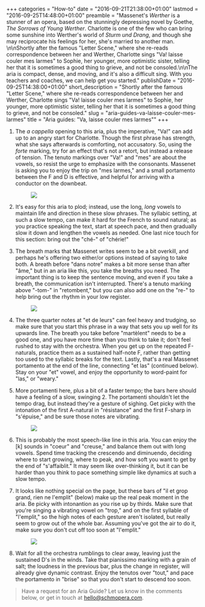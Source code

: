+++
categories = "How-to"
date = "2016-09-21T21:38:00+01:00"
lastmod = "2016-09-25T14:48:00+01:00"
preamble = "Massenet's *Werther* is a stunner of an opera, based on the stunningly depressing novel by Goethe, *The Sorrows of Young Werther*. Charlotte is one of the few who can bring some sunshine into Werther's world of *Sturm und Drang*, and though she may reciprocate his feelings for her, she's married to another man. \n\nShortly after the famous \"Letter Scene,\" where she re-reads correspondence between her and Werther, Charlotte sings \"Va! laisse couler mes larmes\" to Sophie, her younger, more optimistic sister, telling her that it is sometimes a good thing to grieve, and not be consoled.\n\nThe aria is compact, dense, and moving, and it's also a difficult sing. With you teachers and coaches, we can help get you started."
publishDate = "2016-09-25T14:38:00+01:00"
short_description = "Shortly after the famous \"Letter Scene,\" where she re-reads correspondence between her and Werther, Charlotte sings \"Va! laisse couler mes larmes\" to Sophie, her younger, more optimistic sister, telling her that it is sometimes a good thing to grieve, and not be consoled."
slug = "aria-guides-va-laisse-couler-mes-larmes"
title = "Aria guides: &quot;Va, laisse couler mes larmes&quot;"
+++

1. The *a cappella* opening to this aria, plus the imperative, "Va!" can add up to an angry start for Charlotte. Though the first phrase has strength, what she says afterwards is comforting, not accusatory. So, using the *forte* marking, try for an effect that's not a retort, but instead a release of tension. The tenuto markings over "Va!" and "mes" are about the vowels, so resist the urge to emphasize with the consonants. Massenet is asking you to enjoy the trip on "mes larmes," and a small portamento between the F and D is effective, and helpful for arriving with a conductor on the downbeat.<figure data-type="image">![](https://res.cloudinary.com/schmopera/image/upload/v1545409169/media/webhook-uploads/1474490184250/Aria-Guide---Charlotte---p1---annotated---cut.jpg)
</figure>

2. It's easy for this aria to plod; instead, use the long, *long* vowels to maintain life and direction in these slow phrases. The syllabic setting, at such a slow tempo, can make it hard for the French to sound natural; as you practice speaking the text, start at speech pace, and then gradually slow it down and lengthen the vowels as needed. One last nice touch for this section: bring out the "ché-" of "chérie!"

3. The breath marks that Massenet writes seem to be a bit overkill, and perhaps he's offering two either/or options instead of saying to take both. A breath before "dans notre" makes a bit more sense than after "âme," but in an aria like this, you take the breaths you need. The important thing is to keep the sentence moving, and even if you take a breath, the communication isn't interrupted. There's a tenuto marking above "-tom-" in "retombent," but you can also add one on the "re-" to help bring out the rhythm in your low register. <figure data-type="image">![](https://res.cloudinary.com/schmopera/image/upload/v1545409169/media/webhook-uploads/1474490244024/Aria-Guide---Charlotte---p3---annotated---cut.jpg)
</figure>

4. The three quarter notes at "et de leurs" can feel heavy and trudging, so make sure that you start this phrase in a way that sets you up well for its upwards line. The breath you take before "martèlent" needs to be a good one, and you have more time than you think to take it; don't feel rushed to stay with the orchestra. When you get up on the repeated F-naturals, practice them as a sustained half-note F, rather than getting too used to the syllabic breaks for the text. Lastly, that's a real Massenet portamento at the end of the line, connecting "et las" (continued below). Stay on your "et" vowel, and enjoy the opportunity to word-paint for "las," or "weary."

5. More portamenti here, plus a bit of a faster tempo; the bars here should have a feeling of a slow, swinging 2. The portamenti shouldn't let the tempo drag, but instead they're a gesture of sighing. Get picky with the intonation of the first A-natural in "résistance" and the first F-sharp in "s'épuise," and be sure those notes are vibrating.<figure data-type="image">
![](https://res.cloudinary.com/schmopera/image/upload/v1545409169/media/webhook-uploads/1474490226141/ARia-Guide---Charlotte---p4---annotated---cut.jpg)
</figure>

6. This is probably the most speech-like line in this aria. You can enjoy the [k] sounds in "coeur" and "creuse," and balance them out with long vowels. Spend time tracking the crescendo and diminuendo, deciding where to start growing, where to peak, and how soft you want to get by the end of "s'affaiblit." It may seem like over-thinking it, but it can be harder than you think to pace something simple like dynamics at such a slow tempo.

7. It looks like nothing special on the page, but these bars of "il et grop grand, rien ne l'emplit" (below) make up the real peak moment in the aria. Be picky with intonantion as you rise up by thirds. Make sure that you're singing a vibrating vowel on "trop," and on the first syllable of "l'emplit," so the high notes of each gesture aren't isolated, but really seem to grow out of the whole bar. Assuming you've got the air to do it, make sure you don't cut off too soon at "l'emplit."<figure data-type="image">
![](https://res.cloudinary.com/schmopera/image/upload/v1545409169/media/webhook-uploads/1474490263792/ARia-Guide---Charlotte---p5---annotated---cut.jpg)
</figure>

8. Wait for all the orchestra rumblings to clear away, leaving just the sustained D's in the winds. Take that pianissimo marking with a grain of salt; the loudness in the previous bar, plus the change in register, will already give dynamic contrast. Enjoy the tenutos over "tout," and pace the portamento in "brise" so that you don't start to descend too soon. 

>Have a request for an Aria Guide? Let us know in the comments below, or get in touch at [hello@schmopera.com](mailto:hello@schmopera.com).
